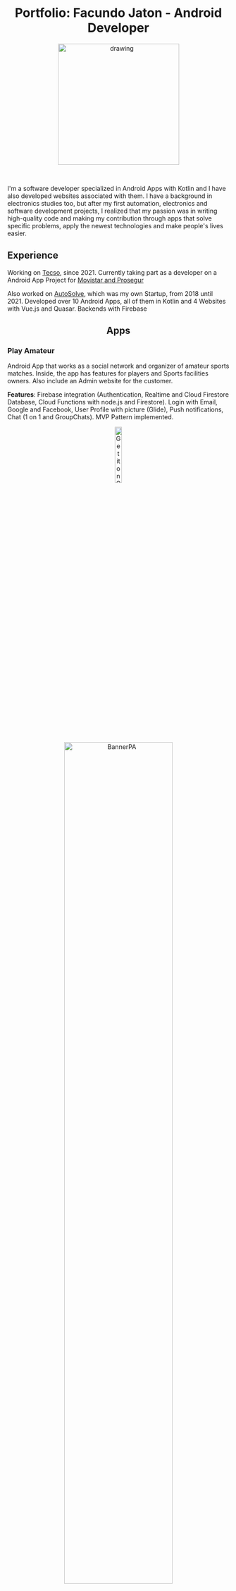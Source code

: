 <h1 align="center">
Portfolio: Facundo Jaton - Android Developer
</h1>
<p align="center">
<img src="pictures/profile_framed_3.jpg" alt="drawing" width="275"/>
</p>
<br/>

I'm a software developer specialized in Android Apps with Kotlin and I have also developed websites associated with
them. I have a background in electronics studies too, but after my first automation, electronics and software
development projects, I realized that my passion was in writing high-quality code and making my contribution through
apps that solve specific problems, apply the newest technologies and make people's lives easier.

## Experience
Working on [Tecso](https://tecso.coop/), since 2021. Currently taking part as a developer on a Android App Project for [Movistar and Prosegur](https://movistarproseguralarmas.es/app-mpa) 

Also worked on [AutoSolve](https://www.autosolve.com.ar/#/), which was my own Startup, from 2018 until 2021. Developed over 10 Android
Apps, all of them in Kotlin and 4 Websites with Vue.js and Quasar. Backends with Firebase

<h2 align="center"> Apps </h2>
<h3> Play Amateur </h3>

Android App that works as a social network and organizer of amateur sports matches. Inside, the app has features for
players and Sports facilities owners. Also include an Admin website for the customer.  

**Features**: Firebase integration (Authentication, Realtime and Cloud Firestore Database, Cloud Functions with node.js
and Firestore). Login with Email, Google and Facebook, User Profile with picture (Glide), Push notifications, Chat (1 on
1 and GroupChats). MVP Pattern implemented.

<p align="center">
<a href='https://play.google.com/store/apps/details?id=com.autosolve.teamup.prod&pcampaignid=pcampaignidMKT-Other-global-all-co-prtnr-py-PartBadge-Mar2515-1'>
<img width="18%" alt='Get it on Google Play' src='https://play.google.com/intl/en_us/badges/static/images/badges/en_badge_web_generic.png'/>
</a>
</p>

<p align="center">
  <img src="pictures/PlayAmateur/Banner%20para%20playstore.jpeg" alt="BannerPA" width="70%"/>
</p>
<hr/>
<p align="center">
  <img src="pictures/PlayAmateur/1.jpg" alt="ScreenshotPA1" width="250"/>
<img src="pictures/PlayAmateur/2.jpg" alt="ScreenshotPA2" width="250"/>
<img src="pictures/PlayAmateur/3.jpg" alt="ScreenshotPA3" width="250"/>
</p>
<p align="center">
  <img src="pictures/PlayAmateur/4.jpg" alt="ScreenshotPA4" width="250"/>
<img src="pictures/PlayAmateur/5.jpg" alt="ScreenshotPA5" width="250"/>
</p>
<hr/>

<h3> Grupo SADE </h3>

App made for an Engineering Consulting Company. It’s a communication network between employees and clients and also
issue tracker of Civil and Hydraulic Engineering projects. It presents different features for clients and for employees
of the company.

**Features**: Firebase integration (Authentication, Firestore, Realtime and Cloud Firestore Database, Cloud Functions
with node.js). Login with Email, User Profile editable, Push notifications, Chat, Files and Pictures transactions
between users, webviews with customer webpages, issue tracker with updates and completion percentage, Instagram-like
wall. MVP Pattern implemented.

<p align="center">
  <a href='https://play.google.com/store/apps/details?id=com.autosolve.sadeapp&pcampaignid=pcampaignidMKT-Other-global-all-co-prtnr-py-PartBadge-Mar2515-1'>
<img width="18%" alt='Get it on Google Play' src='https://play.google.com/intl/en_us/badges/static/images/badges/en_badge_web_generic.png'/></a>
</p>
<p align="center">
  <img src="pictures/GrupoSade/1_framed.png" alt="ScreenshotGS1" width="250"/>
<img style="margin-left: 30px" src="pictures/GrupoSade/2_framed.png" alt="ScreenshotGS2" width="250"/>
<img style="margin-left: 30px" src="pictures/GrupoSade/3_framed.png" alt="ScreenshotGS3" width="250"/>
</p>
<p align="center">
<img src="pictures/GrupoSade/4_framed.png" alt="ScreenshotGS4" width="250"/>
<img style="margin-left: 30px" src="pictures/GrupoSade/5_framed.png" alt="ScreenshotGS5" width="250"/>
</p>
<hr/>

<h3> CaSCADA </h3>

Alarm and status notifier for water treatment and distribution plants. It has a PLC-based control, automation and
monitoring system in the workplace, connected to the App through Firebase.

**Features**: Integration with Firebase (Authentication, Firebase Realtime Database, Cloud Functions with Node.js).
Login with email, push notifications, web views with client web pages, alarm tracking in real time. MVP Pattern
implemented

<p align="center">
<a href='https://play.google.com/store/apps/details?id=com.autosolve.cascada&pcampaignid=pcampaignidMKT-Other-global-all-co-prtnr-py-PartBadge-Mar2515-1'>
<img width="18%" alt='Get it on Google Play' src='https://play.google.com/intl/en_us/badges/static/images/badges/en_badge_web_generic.png'/>
</a>
</p> 
<p align="center">
  <img src="pictures/CaSCADA/1_framed.png" alt="ScreenshotMA1" width="250"/>
<img style="margin-left: 30px" src="pictures/CaSCADA/2_framed.png" alt="ScreenshotMA2" width="250"/>
<img style="margin-left: 30px" src="pictures/CaSCADA/3_framed.png" alt="ScreenshotMA3" width="250"/>
</p>
<p align="center">
<img src="pictures/CaSCADA/4_framed.png" alt="ScreenshotMA4" width="250"/>
<img style="margin-left: 30px" src="pictures/CaSCADA/5_framed.png" alt="ScreenshotMA5" width="250"/>
</p>
<hr/>

<h3> MecanicApp </h3>

Two apps:  
App for customers and mechanics: A Mechanical assistance service in order to provide support to its users. The same app
is provided for the end user and for the mechanic. Customers can create "incidences" when they have car problems. When
an incident is reported, the specific location of the customer is sent to the Admin app, who then assigns a mechanic.
Customer and Mechanic App: create new user, manage it, request car registration, register incidents, qualify mechanic,
access to a quick help forum and opportunity to register as a mechanic.  
Admin app: accepting/blocking users, registering/unregistering mechanics, see the historical log of incidents, assigning
incidents to a mechanic, interacting with the customer and uploading images (advertisements and promotions).

**Features**: Firebase integration (Authentication, Realtime and Cloud Firestore Database, Cloud Functions with node.js
and Firestore). Login with Email and Google, specific navigation by user-type, User Profile with picture
(Glide), Push notifications, Google Maps and Location, Chat (1 on 1 and GroupChats), Lottie animations. MVP Pattern
implemented.

<p align="center">
Customers & Mechanics app <br/>
<a href='https://play.google.com/store/apps/details?id=com.autosolve.mecanicapp&pcampaignid=pcampaignidMKT-Other-global-all-co-prtnr-py-PartBadge-Mar2515-1'>
<img width="18%" alt='Get it on Google Play' src='https://play.google.com/intl/en_us/badges/static/images/badges/en_badge_web_generic.png'/>
</a>
</p>
<p align="center">
  <img src="pictures/MecanicApp/banner.jpeg" alt="BannerMA" width="70%"/>
</p>
<hr/>
<p align="center">
  <img src="pictures/MecanicApp/1_framed.png" alt="ScreenshotMA1" width="250"/>
<img style="margin-left: 30px" src="pictures/MecanicApp/2_framed.png" alt="ScreenshotMA2" width="250"/>
<img style="margin-left: 30px" src="pictures/MecanicApp/3_framed.png" alt="ScreenshotMA3" width="250"/>
</p>
<p align="center">
<img src="pictures/MecanicApp/4_framed.png" alt="ScreenshotMA4" width="250"/>
<img style="margin-left: 30px" src="pictures/MecanicApp/5_framed.png" alt="ScreenshotMA5" width="250"/>
</p>
<hr/>

<h3> BeerTrack </h3>

Beer Track is an app designed for the management of kegs in the manufacture and distribution of beer. Allows the users
to create, update and delete kegs from the system, as well as rent them to their clients and keep the track of every
keg's state. Every item can be identified with a number, and a QR Code.  

**Features**: Firebase integration (Authentication, Firestore, Realtime and Cloud Firestore Database, Cloud Functions
with node.js). Login with Email, CRUD of kegs, realtime monitoring of the status of each item in stock, User Profile
editable, generate and read QR codes with ZXing and QRCodeScanner, brewery's customer register. MVP Pattern implemented.

<p align="center">
  <img src="pictures/BeerTrack/1_framed.png" alt="ScreenshotBT1" width="250"/>
<img style="margin-left: 30px" src="pictures/BeerTrack/2_framed.png" alt="ScreenshotBT2" width="250"/>
<img style="margin-left: 30px" src="pictures/BeerTrack/3_framed.png" alt="ScreenshotBT3" width="250"/>
</p>
<p align="center">
<img src="pictures/BeerTrack/4_framed.png" alt="ScreenshotBT4" width="250"/>
<img style="margin-left: 30px" src="pictures/BeerTrack/5_framed.png" alt="ScreenshotBT5" width="250"/>
</p>
<hr/>

<h3> Corporate Logging control </h3>

Works as a logging service for a big company, it registers the company's employees as they enter and leave the
workplace. The employee has to take a selfie in the workplace and upload it trough the app. Through GPS data, the
company will know where and when the employee was. With the help of the website, the company can keep track of how much
each employee has worked and how they clocked in and out.  

**Features**: Android app and Web with Vue.js and Quasar. Firebase integration (Authentication, Firestore, Realtime and
Cloud Firestore Database, Cloud Functions with node.js). Login with Email, Google Maps and Location, Picture taking and
uploading, Glide library, offline and online detection, Room, Shared Preferences, Material design and Lottie animations.
MVP Pattern implemented.

<p align="center">
  <img src="pictures/CorporateControl/1_framed.png" alt="ScreenshotCLC1" width="250"/>
<img style="margin-left: 30px" src="pictures/CorporateControl/2_framed.png" alt="ScreenshotCLC2" width="250"/>
<img style="margin-left: 30px" src="pictures/CorporateControl/3_framed.png" alt="ScreenshotCLC3" width="250"/>
</p>
<p align="center">
<img src="pictures/CorporateControl/4_framed.png" alt="ScreenshotCLC4" width="250"/>
<img style="margin-left: 30px" src="pictures/CorporateControl/5_framed.png" alt="ScreenshotCLC5" width="250"/>
</p>
<hr/>

<h3> RestaurantApp </h3>

Integrated multi-platform system for a restaurant: Android application (for waiters) and two websites (kitchen and cash
desk). Through the app, the waiters can create meal and drink orders, searching and selecting them in a menu
(editable from the cash website). When the order is complete, the cook will let the waiter know by push notifications
system.  

**Features**: Firebase integration (Authentication, Realtime Database, Cloud Functions with node.js). Login with Email,
Push notifications, order tracker with updates and completion states. MVP Pattern implemented.

<p align="center">
  <img src="pictures/RestaurantApp/1_framed.png" alt="ScreenshotRA1" width="250"/>
<img style="margin-left: 30px" src="pictures/RestaurantApp/2_framed.png" alt="ScreenshotRA2" width="250"/>
<img style="margin-left: 30px" src="pictures/RestaurantApp/3_framed.png" alt="ScreenshotRA3" width="250"/>
</p>
<p align="center">
<img src="pictures/RestaurantApp/4_framed.png" alt="ScreenshotRA4" width="250"/>
<img style="margin-left: 30px" src="pictures/RestaurantApp/5_framed.png" alt="ScreenshotRA5" width="250"/>
</p>
<hr/>


